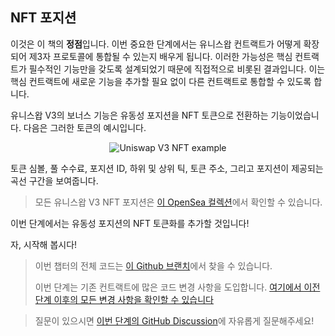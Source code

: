 ## NFT 포지션

이것은 이 책의 **정점**입니다. 이번 중요한 단계에서는 유니스왑 컨트랙트가 어떻게 확장되어 제3자 프로토콜에 통합될 수 있는지 배우게 됩니다. 이러한 가능성은 핵심 컨트랙트가 필수적인 기능만을 갖도록 설계되었기 때문에 직접적으로 비롯된 결과입니다. 이는 핵심 컨트랙트에 새로운 기능을 추가할 필요 없이 다른 컨트랙트로 통합할 수 있도록 합니다.

유니스왑 V3의 보너스 기능은 유동성 포지션을 NFT 토큰으로 전환하는 기능이었습니다. 다음은 그러한 토큰의 예시입니다.

<p align="center">
<img src="images/nft_example.png" alt="Uniswap V3 NFT example"/>
</p>

토큰 심볼, 풀 수수료, 포지션 ID, 하위 및 상위 틱, 토큰 주소, 그리고 포지션이 제공되는 곡선 구간을 보여줍니다.

> 모든 유니스왑 V3 NFT 포지션은 [이 OpenSea 컬렉션](https://opensea.io/collection/uniswap-v3-positions)에서 확인할 수 있습니다.

이번 단계에서는 유동성 포지션의 NFT 토큰화를 추가할 것입니다!

자, 시작해 봅시다!

> 이번 챕터의 전체 코드는 [이 Github 브랜치](https://github.com/Jeiwan/uniswapv3-code/tree/milestone_6)에서 찾을 수 있습니다.
>
> 이번 단계는 기존 컨트랙트에 많은 코드 변경 사항을 도입합니다. [여기에서 이전 단계 이후의 모든 변경 사항을 확인할 수 있습니다](https://github.com/Jeiwan/uniswapv3-code/compare/milestone_5...milestone_6)

> 질문이 있으시면 [이번 단계의 GitHub Discussion](https://github.com/Jeiwan/uniswapv3-book/discussions/categories/milestone-6-nft-positions)에 자유롭게 질문해주세요!